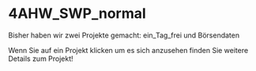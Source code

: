 # 4AHW_SWP_normal

Bisher haben wir zwei Projekte gemacht:
ein_Tag_frei und Börsendaten

Wenn Sie auf ein Projekt klicken um es sich anzusehen finden Sie weitere Details zum Projekt!
